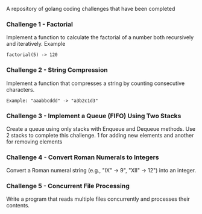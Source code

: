 A repository of golang coding challenges that have been completed

### Challenge 1 - Factorial
Implement a function to calculate the factorial of a number both recursively and iteratively.
Example
```
factorial(5) -> 120
```

### Challenge 2 - String Compression
Implement a function that compresses a string by counting consecutive characters.
```
Example: "aaabbcddd" -> "a3b2c1d3"
```

### Challenge 3 - Implement a Queue (FIFO) Using Two Stacks
Create a queue using only stacks with Enqueue and Dequeue methods. Use 2 stacks to complete this challenge. 1 for adding new elements and another for removing elements

### Challenge 4 - Convert Roman Numerals to Integers
Convert a Roman numeral string (e.g., "IX" -> 9", "XII" -> 12") into an integer.

### Challenge 5 - Concurrent File Processing
Write a program that reads multiple files concurrently and processes their contents.